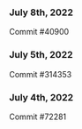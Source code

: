 ### July 8th, 2022

Commit #40900

### July 5th, 2022

Commit #314353


### July 4th, 2022

Commit #72281
